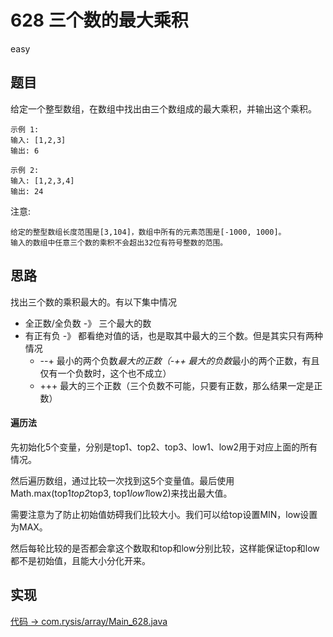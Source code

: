 # 628 三个数的最大乘积

easy

## 题目

给定一个整型数组，在数组中找出由三个数组成的最大乘积，并输出这个乘积。

```
示例 1:
输入: [1,2,3]
输出: 6

示例 2:
输入: [1,2,3,4]
输出: 24
```

注意:
```
给定的整型数组长度范围是[3,104]，数组中所有的元素范围是[-1000, 1000]。
输入的数组中任意三个数的乘积不会超出32位有符号整数的范围。
```

## 思路

找出三个数的乘积最大的。有以下集中情况
- 全正数/全负数 -》 三个最大的数
- 有正有负 -》 都看绝对值的话，也是取其中最大的三个数。但是其实只有两种情况
    - --+ 最小的两个负数*最大的正数（-++ 最大的负数*最小的两个正数，有且仅有一个负数时，这个也不成立）
    - +++ 最大的三个正数（三个负数不可能，只要有正数，那么结果一定是正数）

#### 遍历法

先初始化5个变量，分别是top1、top2、top3、low1、low2用于对应上面的所有情况。

然后遍历数组，通过比较一次找到这5个变量值。最后使用Math.max(top1*top2*top3, top1*low1*low2)来找出最大值。

需要注意为了防止初始值妨碍我们比较大小。我们可以给top设置MIN，low设置为MAX。

然后每轮比较的是否都会拿这个数取和top和low分别比较，这样能保证top和low都不是初始值，且能大小分化开来。


## 实现

[代码 -> com.rysis/array/Main_628.java](../../src/com/rysis/array/Main_628.java)